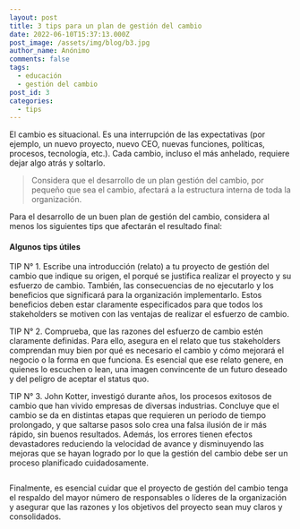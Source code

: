 ```yaml
---
layout: post
title: 3 tips para un plan de gestión del cambio
date: 2022-06-10T15:37:13.000Z
post_image: /assets/img/blog/b3.jpg
author_name: Anónimo
comments: false
tags:
  - educación
  - gestión del cambio
post_id: 3
categories:
  - tips
---
```

<p>El cambio es situacional. Es una interrupción de las expectativas (por ejemplo, un nuevo proyecto, nuevo CEO, nuevas funciones, políticas, procesos, tecnología, etc.). Cada cambio, incluso el más anhelado, requiere dejar algo atrás y soltarlo.</p>
  <blockquote>
      <p>Considera que el desarrollo de un plan gestión del cambio, por pequeño que sea el cambio, afectará a la estructura interna de toda la organización.</p>
  </blockquote>							
  <p> Para el desarrollo de un buen plan de gestión del cambio, considera al menos los siguientes tips que afectarán el resultado final:</p>
  <h4>Algunos tips útiles</h4>
  <p>TIP N° 1. Escribe una introducción (relato) a tu proyecto de gestión del cambio que indique su origen, el porqué se justifica realizar el proyecto y su esfuerzo de cambio. También, las consecuencias de no ejecutarlo y los beneficios que significará para la organización implementarlo. Estos beneficios deben estar claramente especificados para que todos los stakeholders se motiven con las ventajas de realizar el esfuerzo de cambio.</p> 

  <p>TIP N° 2. Comprueba, que las razones del esfuerzo de cambio estén claramente definidas. Para ello, asegura en el relato que tus stakeholders comprendan muy bien por qué es necesario el cambio y cómo mejorará el negocio o la forma en que funciona. Es esencial que ese relato genere, en quienes lo escuchen o lean, una imagen convincente de un futuro deseado y del peligro de aceptar el status quo.</p> 

  <p>TIP N° 3. John Kotter, investigó durante años, los procesos exitosos de cambio que han vivido empresas de diversas industrias. Concluye que el cambio se da en distintas etapas que requieren un periodo de tiempo prolongado, y que saltarse pasos solo crea una falsa ilusión de ir más rápido, sin buenos resultados. Además, los errores tienen efectos devastadores reduciendo la velocidad de avance y disminuyendo las mejoras que se hayan logrado por lo que la gestión del cambio debe ser un proceso planificado cuidadosamente.</p>
  <div class="img-blog left-blog-img">
      <img src="{{'/assets/img/blog/b3.jpg' | relative_url }}" alt="">
  </div>
  <div class="img-blog right-blog-img">
      <img src="{{'/assets/img/blog/b4.jpg' | relative_url }}" alt="">
  </div>
  <p>Finalmente, es esencial cuidar que el proyecto de gestión del cambio tenga el respaldo del mayor número de responsables o líderes de la organización y asegurar que las razones y los objetivos del proyecto sean muy claros y  consolidados.</p>